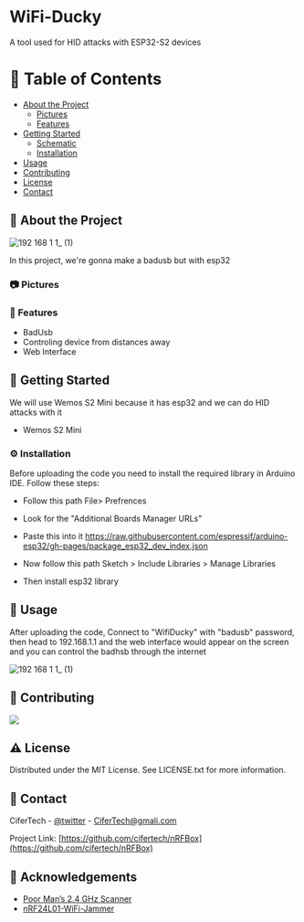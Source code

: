 # WiFi-Ducky
A tool used for HID attacks with ESP32-S2 devices
<!-- Table of Contents -->
# :notebook_with_decorative_cover: Table of Contents

- [About the Project](#star2-about-the-project)
  * [Pictures](#camera-Pictures)
  * [Features](#dart-features)
- [Getting Started](#toolbox-getting-started)
  * [Schematic](#electric_plug-Schematic)
  * [Installation](#gear-installation)
- [Usage](#eyes-usage)
- [Contributing](#wave-contributing)
- [License](#warning-license)
- [Contact](#handshake-contact)

  

<!-- About the Project -->
## :star2: About the Project

![192 168 1 1_ (1)](https://o.remove.bg/downloads/c495a6cc-1ce2-46db-9c06-26951ccadee0/wemos-s2-mini-esp32-s2-top-600x315w_-_2023-06-13T140837.324-removebg-preview.png)

In this project, we're gonna make a badusb but with esp32


<!-- Pictures -->
### :camera: Pictures




<!-- Features -->
### :dart: Features

- BadUsb
- Controling device from distances away
- Web Interface

<!-- Getting Started -->
## 	:toolbox: Getting Started

We will use Wemos S2 Mini because it has esp32 and we can do HID attacks with it

- Wemos S2 Mini




<!-- Installation -->
### :gear: Installation

Before uploading the code you need to install the required library in Arduino IDE. Follow these steps:

- Follow this path File> Prefrences
- Look for the "Additional Boards Manager URLs"
- Paste this into it https://raw.githubusercontent.com/espressif/arduino-esp32/gh-pages/package_esp32_dev_index.json

- Now follow this path Sketch > Include Libraries > Manage Libraries
- Then install esp32 library

   
<!-- Usage -->
## :eyes: Usage

After uploading the code, Connect to "WifiDucky" with "badusb" password, then head to 192.168.1.1 and the web interface would appear on the screen and you can control the badhsb through the internet

![192 168 1 1_ (1)](https://github.com/spaceeeeboy/Wifi-Ducky/assets/97615989/95a227b3-1617-4f7d-a187-3d3b88518d56)


<!-- Contributing -->
## :wave: Contributing

<a href="https://github.com/cifertech/nrfbox/graphs/contributors">
  <img src="https://contrib.rocks/image?repo=cifertech/nrfbox" />
</a>


<!-- License -->
## :warning: License

Distributed under the MIT License. See LICENSE.txt for more information.


<!-- Contact -->
## :handshake: Contact

CiferTech - [@twitter](https://twitter.com/cifertech1) - CiferTech@gmali.com

Project Link: [https://github.com/cifertech/nRFBox](https://github.com/cifertech/nRFBox)

<!-- Acknowledgments -->
## :gem: Acknowledgements 

 - [Poor Man’s 2.4 GHz Scanner](https://forum.arduino.cc/t/poor-mans-2-4-ghz-scanner/54846)
 - [nRF24L01-WiFi-Jammer](https://github.com/hugorezende/nRF24L01-WiFi-Jammer)

